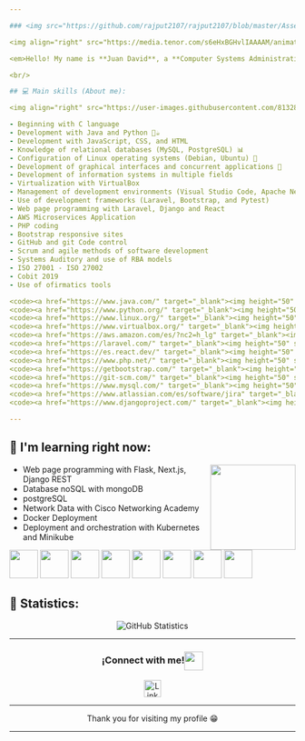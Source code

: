 ```yaml
---

### <img src="https://github.com/rajput2107/rajput2107/blob/master/Assets/Hi.gif" width="29px"> ¡Hello World! &nbsp;<img src="https://github.com/rajput2107/rajput2107/blob/master/Assets/Earth.gif" width="24px">

<img align="right" src="https://media.tenor.com/s6eHxBGHvlIAAAAM/animation-cartoons.gif" height="150px"/>

<em>Hello! My name is **Juan David**, a **Computer Systems Administration** student at the **National University of Colombia - Manizales Campus (UNAL-MAN)**. 🌟 I love the world of technology; it's a vast field that always motivates me to learn and improve. I'm convinced that **knowledge is power** 🧠 and that every day is a new opportunity to grow and persevere 🚀. </em>  

<br/>

## 💻 Main skills (About me):

<img align="right" src="https://user-images.githubusercontent.com/81328619/213875785-400ae517-156b-4aca-a787-bac75d84c393.gif" height="150px"/>

- Beginning with C language
- Development with Java and Python 🐍☕
- Development with JavaScript, CSS, and HTML
- Knowledge of relational databases (MySQL, PostgreSQL) 📊
- Configuration of Linux operating systems (Debian, Ubuntu) 🐧
- Development of graphical interfaces and concurrent applications 🔄
- Development of information systems in multiple fields
- Virtualization with VirtualBox
- Management of development environments (Visual Studio Code, Apache Netbeans, etc.) 📦
- Use of development frameworks (Laravel, Bootstrap, and Pytest)
- Web page programming with Laravel, Django and React
- AWS Microservices Application
- PHP coding
- Bootstrap responsive sites
- GitHub and git Code control
- Scrum and agile methods of software development
- Systems Auditory and use of RBA models
- ISO 27001 - ISO 27002
- Cobit 2019
- Use of ofirmatics tools

<code><a href="https://www.java.com/" target="_blank"><img height="50" src="https://www.vectorlogo.zone/logos/java/java-ar21.svg"></a></code>
<code><a href="https://www.python.org/" target="_blank"><img height="50" src="https://www.vectorlogo.zone/logos/python/python-ar21.svg"></a></code>
<code><a href="https://www.linux.org/" target="_blank"><img height="50" src="https://www.vectorlogo.zone/logos/linux/linux-ar21.svg"></a></code>
<code><a href="https://www.virtualbox.org/" target="_blank"><img height="50" src="https://www.vectorlogo.zone/logos/virtualbox/virtualbox-ar21.svg"></a></code>
<code><a href="https://aws.amazon.com/es/?nc2=h_lg" target="_blank"><img height="50" src="https://www.vectorlogo.zone/logos/amazon_aws/amazon_aws-ar21.svg"></a></code>
<code><a href="https://laravel.com/" target="_blank"><img height="50" src="https://www.vectorlogo.zone/logos/laravel/laravel-ar21.svg"></a></code>
<code><a href="https://es.react.dev/" target="_blank"><img height="50" src="https://www.vectorlogo.zone/logos/reactjs/reactjs-ar21.svg"></a></code>
<code><a href="https://www.php.net/" target="_blank"><img height="50" src="https://www.vectorlogo.zone/logos/php/php-ar21.svg"></a></code>
<code><a href="https://getbootstrap.com/" target="_blank"><img height="50" src="https://www.vectorlogo.zone/logos/getbootstrap/getbootstrap-ar21.svg"></a></code>
<code><a href="https://git-scm.com/" target="_blank"><img height="50" src="https://www.vectorlogo.zone/logos/git-scm/git-scm-ar21.svg"></a></code>
<code><a href="https://www.mysql.com/" target="_blank"><img height="50" src="https://www.vectorlogo.zone/logos/mysql/mysql-ar21.svg"></a></code>
<code><a href="https://www.atlassian.com/es/software/jira" target="_blank"><img height="50" src="https://www.vectorlogo.zone/logos/atlassian_jira/atlassian_jira-ar21.svg"></a></code>
<code><a href="https://www.djangoproject.com/" target="_blank"><img height="50" src="https://www.vectorlogo.zone/logos/djangoproject/djangoproject-ar21.svg"></a></code>

---
```


## 🌱 I'm learning right now:

<img align="right" src="https://gifsec.com/wp-content/uploads/2022/11/retro-anime-gif-17.gif" height="150px"/>

- Web page programming with Flask, Next.js, Django REST
- Database noSQL with mongoDB
- postgreSQL
- Network Data with Cisco Networking Academy
- Docker Deployment
- Deployment and orchestration with Kubernetes and Minikube

<code><a href="https://flask.palletsprojects.com/en/stable/" target="_blank"><img height="50" src="https://www.vectorlogo.zone/logos/palletsprojects_flask/palletsprojects_flask-ar21.svg"></a></code>
<code><a href="https://nextjs.org/" target="_blank"><img height="50" src="https://www.vectorlogo.zone/logos/nextjs/nextjs-ar21~bgwhite.svg"></a></code>
<code><a href="https://www.django-rest-framework.org/" target="_blank"><img height="50" src="https://www.vectorlogo.zone/logos/djangoproject/djangoproject-icon.svg"></a></code>
<code><a href="https://www.mongodb.com/" target="_blank"><img height="50" src="https://www.vectorlogo.zone/logos/mongodb/mongodb-ar21.svg"></a></code>
<code><a href="https://www.postgresql.org/" target="_blank"><img height="50" src="https://www.vectorlogo.zone/logos/postgresql/postgresql-ar21.svg"></a></code>
<code><a href="https://www.netacad.com/es/" target="_blank"><img height="50" src="https://www.vectorlogo.zone/logos/cisco/cisco-ar21.svg"></a></code>
<code><a href="https://www.docker.com" target="_blank"><img height="50" src="https://www.vectorlogo.zone/logos/docker/docker-official.svg"></a></code>
<code><a href="https://kubernetes.io/es/" target="_blank"><img height="50" src="https://www.vectorlogo.zone/logos/kubernetes/kubernetes-ar21~bgwhite.svg"></a></code>

## 🌟 Statistics:

<p align="center">
<img align="center" src="https://github-readme-stats.vercel.app/api?username=Therealdavi836&show_icons=true&theme=radical" alt="GitHub Statistics">
</p>  

---

<div align="center">
  <h3 align="center">¡Connect with me!<img align="center" src="https://github.com/rajput2107/rajput2107/blob/master/Assets/Handshake.gif" height="33px" /></h3> 
</div>
<p align="center">
 <a href="https://www.linkedin.com/in/juan-david-fajardo-betancourt-657212252/" target="blank">
  <img align="center" alt="LinkedIn de Juan David" width="30px" src="https://www.vectorlogo.zone/logos/linkedin/linkedin-icon.svg" />
 </a>
</p>  

---

<p align="center">Thank you for visiting my profile 😁</p>   

---
